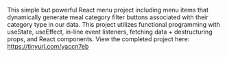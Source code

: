 This simple but powerful React menu project including menu items that dynamically generate meal category filter buttons associated with their category type in our data. This project utilizes functional programming with useState, useEffect, in-line event listeners, fetching data + destructuring props, and React components. View the completed project here: https://tinyurl.com/yaccn7eb
